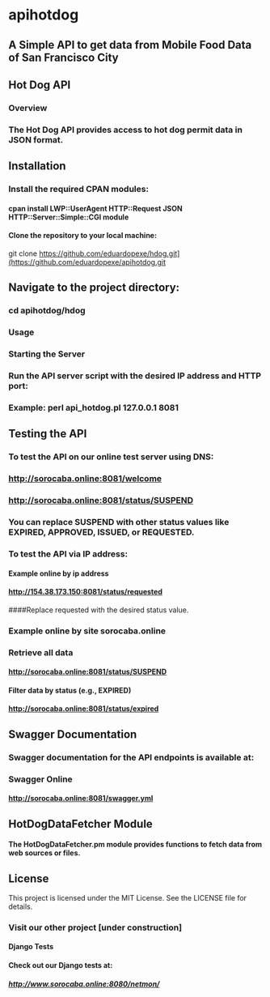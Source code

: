# apihotdog
## A Simple API to get data from Mobile Food Data of San Francisco City

## Hot Dog API
### Overview
### The Hot Dog API provides access to hot dog permit data in JSON format.

## Installation
### Install the required CPAN modules:

#### cpan install LWP::UserAgent HTTP::Request JSON HTTP::Server::Simple::CGI module
#### Clone the repository to your local machine:

git clone https://github.com/eduardopexe/hdog.git](https://github.com/eduardopexe/apihotdog.git
## Navigate to the project directory:

### cd apihotdog/hdog
### Usage
### Starting the Server
### Run the API server script with the desired IP address and HTTP port:

### Example: perl api_hotdog.pl 127.0.0.1 8081

## Testing the API
### To test the API on our online test server using DNS:

### http://sorocaba.online:8081/welcome

### http://sorocaba.online:8081/status/SUSPEND
### You can replace SUSPEND with other status values like EXPIRED, APPROVED, ISSUED, or REQUESTED.

### To test the API via IP address:

#### Example online by ip address
#### http://154.38.173.150:8081/status/requested
####Replace requested with the desired status value.

### Example online by site sorocaba.online
### Retrieve all data
#### http://sorocaba.online:8081/status/SUSPEND

#### Filter data by status (e.g., EXPIRED)
#### http://sorocaba.online:8081/status/expired

## Swagger Documentation
### Swagger documentation for the API endpoints is available at:

### Swagger Online
#### http://sorocaba.online:8081/swagger.yml

## HotDogDataFetcher Module
#### The HotDogDataFetcher.pm module provides functions to fetch data from web sources or files.


## License
This project is licensed under the MIT License. See the LICENSE file for details.


### Visit our other project [under construction]
#### Django Tests
#### Check out our Django tests at:

##### http://www.sorocaba.online:8080/netmon/
